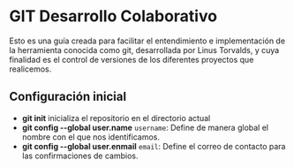 # GIT Desarrollo Colaborativo

Esto es una guía creada para facilitar el entendimiento e implementación de la herramienta conocida como git, desarrollada por Linus Torvalds, y cuya finalidad es el control de versiones de los diferentes proyectos que realicemos.

## Configuración inicial

* **git init** inicializa el repositorio en el directorio actual
* **git config --global user.name** `username`: Define de manera global el nombre con el que nos identificamos.
* **git config --global user.enmail** `email`: Define el correo de contacto para las confirmaciones de cambios.